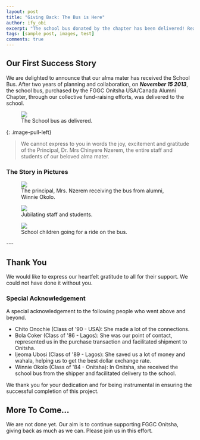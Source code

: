 ```yaml
---
layout: post
title: "Giving Back: The Bus is Here"
author: ify_obi
excerpt: "The school bus donated by the chapter has been delivered! Read about our success story and be inspired to get in on the action."
tags: [sample post, images, test]
comments: true
---
```


## Our First Success Story

We are delighted to announce that our alma mater has received the School Bus. After two years of planning and collaboration, on **_November 15 2013_**, the school bus, purchased by the FGGC Onitsha USA/Canada Alumni Chapter, through our collective fund-raising efforts, was delivered to the school.

<figure>
	<a href="{{ site.url }}/images/schoolbus1.jpg"><img src="{{ site.url }}/images/schoolbus1.jpg"></a>
	<figcaption>The School bus as delivered.</figcaption>
</figure>
{: .image-pull-left}

> We cannot express to you in words the joy, excitement and gratitude of the Principal, Dr. Mrs Chinyere Nzerem, the entire staff and students of our beloved alma mater. 

### The Story in Pictures

<figure>
	<a href="{{ site.url }}/images/schoolbusprincipal.jpg"><img src="{{ site.url }}/images/schoolbusprincipal.jpg"></a>
		<figcaption>The principal, Mrs. Nzerem receiving the bus from alumni, Winnie Okolo.</figcaption>
</figure>
<figure>
	<a href="{{ site.url }}/images/schoolbusceleb.jpg"><img src="{{ site.url }}/images/schoolbusceleb.jpg"></a>
	<figcaption>Jubilating staff and students.</figcaption>
</figure>
<figure>
	<a href="{{ site.url }}/images/schoolbusinside.jpg"><img src="{{ site.url }}/images/schoolbusinside.jpg"></a>
	<figcaption>School children going for a ride on the bus.</figcaption>
</figure>
---

## Thank You

We would like to express our heartfelt gratitude to all for their support. We could not have done it without you.

### Special Acknowledgement

A special acknowledgement to the following people who went above and beyond.  

* Chito Onochie (Class of '90 - USA): She made a lot of the connections.   
* Bola Coker (Class of '86 - Lagos): She was our point of contact, represented us in the purchase transaction and facilitated shipment to Onitsha.  
* Ijeoma Ubosi (Class of '89 - Lagos): She saved us a lot of money and wahala, helping us to get the best dollar exchange rate.  
* Winnie Okolo (Class of '84 - Onitsha): In Onitsha, she received the school bus from the shipper and facilitated delivery to the school.   

We thank you for your dedication and for being instrumental in ensuring the successful completion of this project.

## More To Come...
We are not done yet. Our aim is to continue supporting FGGC Onitsha, giving back as much as we can. Please join us in this effort. 

